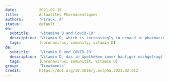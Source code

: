 ```yaml
---
date:          2021-02-15
title:         Actualites Pharmaceutiques
authors:       'Piraux, A'
status:        default
en:
  subtitle:    'Vitamine D and Covid-19'
  description: 'Vitamin D, which is increasingly in demand in pharmacies and increasingly prescribed, could be an asset in the treatment of Covid-19 by reducing mortality or the severity of the condition. Its potential immunomodulatory effect is currently being studied by numerous international teams of researchers.'
  tags:        [coronavirus, immunity, vitamin D]
de:
  subtitle:    'Vitamin D und COVID-19'
  description: 'Vitamin D, das in Apotheken immer häufiger nachgefragt und immer häufiger verschrieben wird, könnte bei der Behandlung von Covid-19 helfen, indem es die Sterblichkeit oder den Schweregrad der Erkrankung senkt. Seine potenzielle immunmodulierende Wirkung wird derzeit von zahlreichen internationalen Forscherteams untersucht.' 
  tags:        [Coronavirus, Immunität, Vitamin D]
group:         'Treatments'
credit:        https://doi.org/10.1016/j.actpha.2021.02.012
---
```

